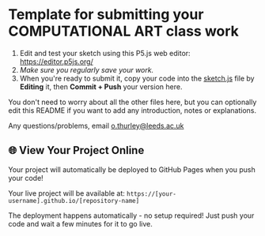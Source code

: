 # Template for submitting your COMPUTATIONAL ART class work

1. Edit and test your sketch using this P5.js web editor: <https://editor.p5js.org/>
2. _Make sure you regularly save your work._
3. When you're ready to submit it, copy your code into the [sketch.js](sketch.js) file by **Editing** it, then **Commit + Push** your version here.

You don't need to worry about all the other files here, but you can optionally edit this README if you want to add any introduction, notes or explanations.

Any questions/problems, email <o.thurley@leeds.ac.uk>

## 🌐 View Your Project Online

Your project will automatically be deployed to GitHub Pages when you push your code!

Your live project will be available at: `https://[your-username].github.io/[repository-name]`

The deployment happens automatically - no setup required! Just push your code and wait a few minutes for it to go live.
